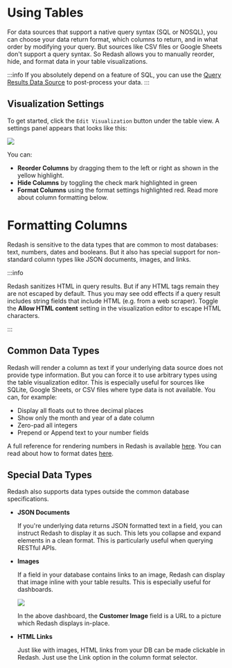 
# Using Tables

For data sources that support a native query syntax (SQL or NOSQL), you can choose your data return format, which columns to return, and in what order by modifying your query. But sources like CSV files or Google Sheets don't support a query syntax. So Redash allows you to manually reorder, hide, and format data in your table visualizations.

:::info
If you absolutely depend on a feature of SQL, you can use the [Query Results Data Source](/user-guide/querying/query-results-data-source) to post-process your data.
:::

## Visualization Settings

To get started, click the `Edit Visualization` button under the table view. A settings panel appears that looks like this:

![](/static/images/docs/gitbook/table-viz-options.png)

You can:
- **Reorder Columns** by dragging them to the left or right as shown in the yellow highlight.
- **Hide Columns** by toggling the check mark highlighted in green
- **Format Columns** using the format settings highlighted red. Read more about column formatting below.

# Formatting Columns

Redash is sensitive to the data types that are common to most databases: text, numbers, dates and booleans. But it also has special support for non-standard column types like JSON documents, images, and links.

:::info

Redash sanitizes HTML in query results. But if any HTML tags remain they are not escaped by default. Thus you may see odd effects if a query result includes string fields that include HTML (e.g. from a web scraper). Toggle the **Allow HTML content** setting in the visualization editor to escape HTML characters.

:::

## **Common Data Types**

Redash will render a column as text if your underlying data source does not provide type information. But you can force it to use arbitrary types using the table visualization editor. This is especially useful for sources like SQLite, Google Sheets, or CSV files where type data is not available. You can, for example:

- Display all floats out to three decimal places
- Show only the month and year of a date column
- Zero-pad all integers
- Prepend or Append text to your number fields

A full reference for rendering numbers in Redash is available [here](/user-guide/visualizations/formatting-numbers). You can read about how to format dates [here](https://momentjs.com/docs/#/displaying/format/).

## **Special Data Types**

Redash also supports data types outside the common database specifications.

- **JSON Documents**

    If you're underlying data returns JSON formatted text in a field, you can instruct Redash to display it as such. This lets you collapse and expand elements in a clean format. This is particularly useful when querying RESTful APIs.

- **Images**

    If a field in your database contains links to an image, Redash can display that image inline with your table results. This is especially useful for dashboards.

    ![](/static/images/docs/gitbook/dashboard-with-images.png)

    In the above dashboard, the **Customer Image** field is a URL to a picture which Redash displays in-place.

- **HTML Links**

    Just like with images, HTML links from your DB can be made clickable in Redash. Just use the Link option in the column format selector.
